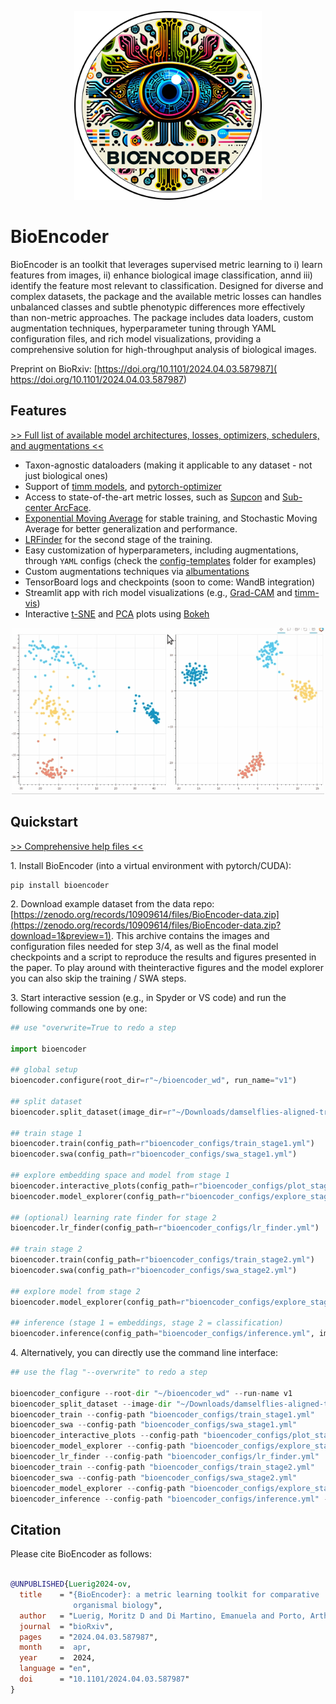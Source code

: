<div align="center">
    <p><img src="https://github.com/agporto/BioEncoder/raw/main/assets/bioencoder_logo.png" width="300"></p>
</div>

# BioEncoder

BioEncoder is an toolkit that leverages supervised metric learning to i) learn features from images, ii) enhance biological image classification, annd iii) identify the feature most relevant to classification. Designed for diverse and complex datasets, the package and the available metric losses can handles unbalanced classes and subtle phenotypic differences more effectively than non-metric approaches. The package includes data loaders, custom augmentation techniques, hyperparameter tuning through YAML configuration files, and rich model visualizations, providing a comprehensive solution for high-throughput analysis of biological images.

Preprint on BioRxiv: [https://doi.org/10.1101/2024.04.03.587987]( https://doi.org/10.1101/2024.04.03.587987)

## Features

[>> Full list of available model architectures, losses, optimizers, schedulers, and augmentations <<](https://github.com/agporto/BioEncoder/blob/main/help/05-options.md)

- Taxon-agnostic dataloaders (making it applicable to any dataset - not just biological ones)
- Support of [timm models](https://github.com/rwightman/pytorch-image-models), and [pytorch-optimizer](https://github.com/jettify/pytorch-optimizer)
- Access to state-of-the-art metric losses, such as [Supcon](https://arxiv.org/abs/2004.11362) and [Sub-center ArcFace](https://www.ecva.net/papers/eccv_2020/papers_ECCV/papers/123560715.pdf).
- [Exponential Moving Average](https://github.com/fadel/pytorch_ema) for stable training, and Stochastic Moving Average for better generalization and performance.
- [LRFinder](https://github.com/davidtvs/pytorch-lr-finder) for the second stage of the training.
- Easy customization of hyperparameters, including augmentations, through `YAML` configs (check the [config-templates](config-templates) folder for examples)
- Custom augmentations techniques via [albumentations](https://github.com/albumentations-team/albumentations)
- TensorBoard logs and checkpoints (soon to come: WandB integration)
- Streamlit app with rich model visualizations (e.g., [Grad-CAM](https://arxiv.org/abs/1610.02391) and [timm-vis](https://github.com/novice03/timm-vis/blob/main/details.ipynb))
- Interactive [t-SNE](https://scikit-learn.org/stable/modules/generated/sklearn.manifold.TSNE.html) and [PCA](https://scikit-learn.org/stable/modules/generated/sklearn.decomposition.PCA.html) plots using [Bokeh](https://bokeh.org/)

<div align="center">
    <p><img src="https://github.com/agporto/BioEncoder/raw/main/assets/bioencoder-interactive-plot.gif" width="500"></p>
</div>

## Quickstart

[>> Comprehensive help files <<](help)

1\. Install BioEncoder (into a virtual environment with pytorch/CUDA): 
````
pip install bioencoder
````

2\. Download example dataset from the data repo: [https://zenodo.org/records/10909614/files/BioEncoder-data.zip](https://zenodo.org/records/10909614/files/BioEncoder-data.zip?download=1&preview=1). 
This archive contains the images and configuration files needed for step 3/4, as well as the final model checkpoints and a script to reproduce the results and figures presented in the paper. To play around with theinteractive figures and the model explorer you can also skip the training / SWA steps. 

3\. Start interactive session (e.g., in Spyder or VS code) and run the following commands one by one:

```python
## use "overwrite=True to redo a step

import bioencoder

## global setup
bioencoder.configure(root_dir=r"~/bioencoder_wd", run_name="v1")

## split dataset
bioencoder.split_dataset(image_dir=r"~/Downloads/damselflies-aligned-trai_val", max_ratio=6, random_seed=42, val_percent=0.1, min_per_class=20)

## train stage 1
bioencoder.train(config_path=r"bioencoder_configs/train_stage1.yml")
bioencoder.swa(config_path=r"bioencoder_configs/swa_stage1.yml")

## explore embedding space and model from stage 1
bioencoder.interactive_plots(config_path=r"bioencoder_configs/plot_stage1.yml")
bioencoder.model_explorer(config_path=r"bioencoder_configs/explore_stage1.yml")

## (optional) learning rate finder for stage 2
bioencoder.lr_finder(config_path=r"bioencoder_configs/lr_finder.yml")

## train stage 2
bioencoder.train(config_path=r"bioencoder_configs/train_stage2.yml")
bioencoder.swa(config_path=r"bioencoder_configs/swa_stage2.yml")

## explore model from stage 2
bioencoder.model_explorer(config_path=r"bioencoder_configs/explore_stage2.yml")

## inference (stage 1 = embeddings, stage 2 = classification)
bioencoder.inference(config_path="bioencoder_configs/inference.yml", image="path/to/image.jpg" / np.array)

```
4\. Alternatively, you can directly use the command line interface: 

```python
## use the flag "--overwrite" to redo a step

bioencoder_configure --root-dir "~/bioencoder_wd" --run-name v1
bioencoder_split_dataset --image-dir "~/Downloads/damselflies-aligned-trai_val" --max-ratio 6 --random-seed 42
bioencoder_train --config-path "bioencoder_configs/train_stage1.yml"
bioencoder_swa --config-path "bioencoder_configs/swa_stage1.yml"
bioencoder_interactive_plots --config-path "bioencoder_configs/plot_stage1.yml"
bioencoder_model_explorer --config-path "bioencoder_configs/explore_stage1.yml"
bioencoder_lr_finder --config-path "bioencoder_configs/lr_finder.yml"
bioencoder_train --config-path "bioencoder_configs/train_stage2.yml"
bioencoder_swa --config-path "bioencoder_configs/swa_stage2.yml"
bioencoder_model_explorer --config-path "bioencoder_configs/explore_stage2.yml"
bioencoder_inference --config-path "bioencoder_configs/inference.yml" --path "path/to/image.jpg"

```

## Citation

Please cite BioEncoder as follows:

```bibtex

@UNPUBLISHED{Luerig2024-ov,
  title    = "{BioEncoder}: a metric learning toolkit for comparative
              organismal biology",
  author   = "Luerig, Moritz D and Di Martino, Emanuela and Porto, Arthur",
  journal  = "bioRxiv",
  pages    = "2024.04.03.587987",
  month    =  apr,
  year     =  2024,
  language = "en",
  doi      = "10.1101/2024.04.03.587987"
}

```
